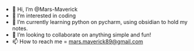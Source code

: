 - 👋 Hi, I’m @Mars-Maverick
- 👀 I’m interested in coding
- 🌱 I’m currently learning python on pycharm, using obsidian to hold my notes.
- 💞️ I’m looking to collaborate on anything simple and fun!
- 📫 How to reach me = mars.maverick89@gmail.com

<!---
Mars-Maverick/Mars-Maverick is a ✨ special ✨ repository because its `README.md` (this file) appears on your GitHub profile.
You can click the Preview link to take a look at your changes.
--->
